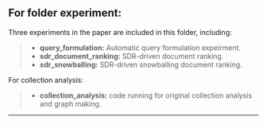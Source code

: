 ## For folder **experiment**:
Three experiments in the paper are included in this folder, including:
>- **query_formulation:** Automatic query formulation expeirment.
>- **sdr_document_ranking:** SDR-driven document ranking.
>- **sdr_snowballing:** SDR-driven snowballing document ranking.

For collection analysis:
>- **collection_analysis:** code running for original collection analysis and graph making.

***


